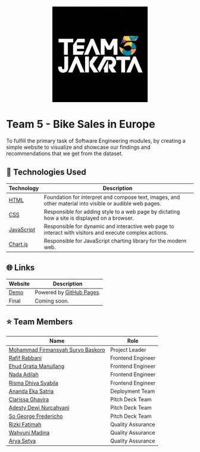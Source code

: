 <p align="center">
 <img src="assets/images/logo-team-5.png", width="256px"/>
</p>

# Team 5 - Bike Sales in Europe
To fulfill the primary task of Software Engineering modules, by creating a simple website to visualize and showcase our findings and recommendations that we get from the dataset. 


## 🧰 Technologies Used

| Technology                                                            | Description                                                                                               |
| --------------------------------------------------------------------- | --------------------------------------------------------------------------------------------------------- |
| [HTML](https://developer.mozilla.org/en-US/docs/Web/HTML)             | Foundation for interpret and compose text, images, and other material into visible or audible web pages.  |
| [CSS](https://developer.mozilla.org/en-US/docs/Web/CSS)               | Responsible for adding style to a web page by dictating how a site is displayed on a browser.             |
| [JavaScript](https://developer.mozilla.org/en-US/docs/Web/JavaScript) | Responsible for dynamic and interactive web page to interact with visitors and execute complex actions.   |
| [Chart.js](https://www.chartjs.org/)                                  | Responsible for JavaScript charting library for the modern web.                                           |


## 🌐 Links

| Website                                                                           | Description                                            |
| --------------------------------------------------------------------------------- | ------------------------------------------------------ |
| [Demo](https://kampus-merdeka-software-engineering.github.io/km-feb24-jakarta-5/) | Powered by [GitHub Pages](https://pages.github.com/).  |
| Final                                                                             | Coming soon.                                           |


## ⭐ Team Members

| Name                                                               | Role               |
| ------------------------------------------------------------------ | ------------------ |
| [Mohammad Firmansyah Suryo Baskoro](https://github.com/Firmeteran) | Project Leader     |
| [Rafif Rabbani](https://github.com/rafif125)                       | Frontend Engineer  |
| [Ehud Gratia Manullang](https://github.com/ehudgratia)             | Frontend Engineer  |
| [Nada Adilah](https://github.com/Nadaadilah27)                     | Frontend Engineer  |
| [Risma Dhiva Syabila](https://github.com/rismasyblla)              | Frontend Engineer  |
| [Ananda Eka Satria](https://github.com/sattria19)                  | Deployment Team    |
| [Clarissa Ghavira](https://github.com/itsmecg)                     | Pitch Deck Team    |
| [Adesty Dewi Nurcahyani](https://github.com/adestydnc)             | Pitch Deck Team    |
| [So George Fredericho](https://github.com/SoGeorgeF)               | Pitch Deck Team    |
| [Rizki Fatimah](https://github.com/hellokiki28)                    | Quality Assurance  |
| [Wahyuni Madina](https://github.com/wahyunimadina)                 | Quality Assurance  |
| [Arya Setya](https://github.com/AryaS21)                           | Quality Assurance  |

